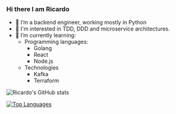### Hi there I am Ricardo

- 🔭 I’m a backend engineer, working mostly in Python
- 👀 I'm interested in TDD, DDD and microservice architectures.
- 🌱 I’m currently learning:
  - Programming languages:
    - Golang
    - React
    - Node.js
  - Technologies
    - Kafka
    - Terraform

![Ricardo's GitHub stats](https://github-readme-stats.vercel.app/api?username=rmargar&count_private=true&theme=radical&show_owner=true)

[![Top Languages](https://github-readme-stats.vercel.app/api/top-langs/?username=rmargar)](https://github.com/rmargar/github-readme-stats)
